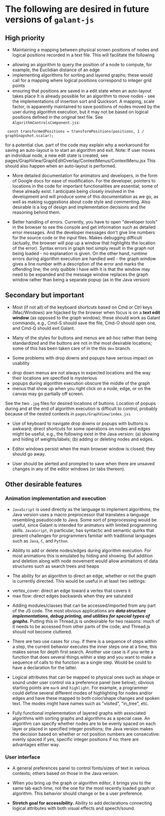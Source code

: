 # The following are desired in future versions of `galant-js`

## High priority

* Maintaining a mapping between physical screen positions of nodes and logical positions recorded in a text file. This will facilitate the following
- allowing an algorithm to query the position of a node to compute, for example, the Euclidian distance of an edge
- implementing algorithms for sorting and layered graphs; these would call for a mapping where logical positions correspond to integer grid points
- ensuring that positions are saved in a edit state when an auto-layout takes place
It is already possible for an algorithm to move nodes - see the implementations of insertion sort and Quicksort.
A mapping, scale factor, is apparently maintained to save positions of nodes moved by the user during algorithm execution, but it may not be based on logical positions defined in the original text file. See
`AlgorithmControlsComponent.jsx`:
```
 const transformedPositions = transformPositions(positions, 1 / graphSnapshot.scalar);
```
for a potential clue. part of the code may explain why a workaround for saving an auto-layout is to start an algorithm and exit.
Note: If user moves an individual node, a new edit state is created, see
pages/GraphView/GraphEditOverlay/ContextMenus/ContextMenu.jsx
This should also happen when an auto-layout is performed.

* More detailed documentation for animators and developers, in the form of Google docs for ease of modification. For the developer, pointers to locations in the code for important functionalities are essential; some of these already exist.
I anticipate being closely involved in the development and will produce some of this documentation as we go, as well as making suggestions about code style and commenting.
Also desirable is a log of design and implementation decisions and the reasoning behind them.

* Better handling of errors. Currently, you have to open "developer tools" in the browser to see the console and get information such as detailed error messages. And the developer messages don't give line numbers for the source code or the input files. Makes debugging difficult (actually, the browser will pop up a window that highlights the location of the error). Syntax errors in graph text simply result in the graph not being loaded - no explanation is given.
On the other hand, runtime errors during algorithm execution are handled well - the graph window gives a line number with a description of the error and marks the offending line; the only quibble I have with it is that the window may need to be expanded and the message window replaces the graph window rather than being a separate popup (as in the Java version)

## Secondary but important

* Most (if not all) of the keyboard shortcuts based on Cmd or Ctrl keys (Mac/Windows) are hijacked by the browser when focus is on a **text edit window** (as opposed to the graph window); these should work as Galant commands, e.g., Cmd-S should save the file, Cmd-O should open one, and Cmd-Q should exit Galant.

* Many of the styles for buttons and menus are ad-hoc rather than being standardized and the buttons are not in the most desirable locations; some of this has been taken care of in the this `dev` branch.

* Some problems with drop downs and popups have serious impact on usability
- drop down menus are not always in expected locations and the way their locations are specified is mysterious
- popups during algorithm execution obscure the middle of the graph
- menus that show up when you right click on a node, edge, or on the canvas may go partially off screen.

See the two `.jpg` files for desired locations of buttons.
Location of popups during and at the end of algorithm execution is difficult to control, probably because of the nested contexts in `pages/GraphView/index.jxs`

* Use of keyboard to navigate drop downs or popups with buttons is awkward; direct shortcuts for some operations on nodes and edges might be useful, e.g., the following exist in the Java version: (a) showing and hiding of weights/labels; (b) adding or deleting nodes and edges.

* Editor windows persist when the main browser window is closed; they should go away.

* User should be alerted and prompted to save when there are unsaved changes in any of the editor windows (or tabs thereon).

## Other desirable features

### Animation implementation and execution

* `JavaScript` is used directly as the language to implement algorithms; the Java version uses a macro preprocessor that translates a language resembling pseudocode to Java. Some sort of preprocessing would be useful, since Galant is intended for animators with limited programming skills. `JavaScript`, in particular, has syntactic and semantic quirks that present challenges for programmers familiar with traditional languages such as `Java`, `C`, and `Python`. 

* Ability to add or delete nodes/edges during algorithm execution. For most animations this is emulated by hiding and showing. But addition and deletion along with node movement would allow animations of data structures such as search trees and heaps

* The ability for an algorithm to direct an edge, whether or not the graph is currently directed. This would be useful in at least two settings:
- vertex_cover: direct an edge toward a vertex that covers it
- max flow: direct edges backwards when they are saturated

* Adding modules/classes that can be accessed/imported from any part of the JS code. The most obvious applications are ***data structure implementations, debug printing, and utilities for special types of graphs.*** Putting this in Thread.js is undesirable for two reasons: much of it needs to be accessed from other parts of the code; and Thread.js should not become cluttered.

* There are two use cases for `step`. If there is a sequence of steps within a step, the current behavior executes the inner steps one at a time; this makes sense for depth first search. Another use case is if you write a function that does several things within a step and you want to make a sequence of calls to the function as a single step. Would be could to have a declaration for the latter.

* Logical attributes that can be mapped to physical ones such as shape or sound under user control via a preference panel (see below); obvious starting points are `mark` and `highlight`. For example, a programmer could define several different modes of highlighting for nodes and/or edges and have these mapped to both color/shape changes and spoken text. The modes might have names such as "visited", "in_tree", etc.

* Fully functional implementation of layered graphs with associated algorithms with sorting graphs and algorithms as a special case. An algorithm can specify whether nodes are to be evenly spaced on each layer or placed in specified integer positions; the Java version makes the decision based on whether or not position numbers are consecutive: evenly spaced if yes, specific integer positions if no; there are advantages either way.

### User interface

* A general preferences panel to control fonts/sizes of text in various contexts; others based on those in the Java version.

* When you bring up the graph or algorithm editor, it brings you to the same tab each time, not the one for the most recently loaded graph or algorithm. This behavior should change or be a user preference.

* **Stretch goal for accessibility.** Ability to add declarations connecting logical attributes with both visual effects and speech/sound.
